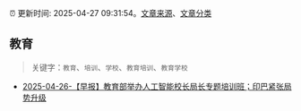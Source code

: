 :alarm_clock: 更新时间: 2025-04-27 09:31:54。[文章来源](/README.md)、[文章分类](/TAGS.md)

## 教育


> 关键字：`教育`、`培训`、`学校`、`教育培训`、`教育学校`



- [2025-04-26-【早报】教育部举办人工智能校长局长专题培训班；印巴紧张局势升级](https://www.cls.cn/detail/2016340) 
